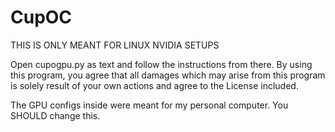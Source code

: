 # CupOC
THIS IS ONLY MEANT FOR LINUX NVIDIA SETUPS

Open cupogpu.py as text and follow the instructions from there.
By using this program, you agree that all damages which may arise from this program is solely result of your own actions and agree to the License included.

The GPU configs inside were meant for my personal computer. You SHOULD change this.
